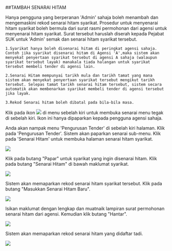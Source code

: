 ##TAMBAH SENARAI HITAM

Hanya pengguna yang berperanan 'Admin' sahaja boleh menambah dan mengemaskini rekod senarai hitam syarikat. Prosedur untuk menyenarai hitam syarikat boleh bermula dari surat rasmi permohonan dari agensi untuk menyenarai hitam syarikat. Surat tersebut haruslah diserah kepada Pejabat SUK untuk 'Admin' semak dan senarai hitam syarikat tersebut.

    1.Syarikat hanya boleh disenarai hitam di peringkat agensi sahaja. Contoh jika syarikat disenarai hitam di Agensi 'A',maka sistem akan menyekat penyertaan syarikat tersebut di agensi A sahaja (walaupun syarikat tersebut layak) manakala tiada halangan untuk syarikat tersebut membeli tender di agensi lain.

    2.Senarai Hitam mempunyai tarikh mula dan tarikh tamat yang mana sistem akan menyekat penyertaan syarikat tersebut mengikut tarikh tersebut. Selepas tamat tarikh senarai hitam tersebut, sistem secara automatik akan membenarkan syarikat membeli tender di agensi tersebut jika layak.

    3.Rekod Senarai hitam boleh dibatal pada bila-bila masa.

Klik pada ikon ![](/docs/public/content/images/tender/icon_magik.png) di menu sebelah kiri untuk membuka senarai menu tegak di sebelah kiri. Ikon ini hanya dipaparkan kepada pengguna agensi sahaja.

Anda akan nampak menu 'Pengurusan Tender' di sebelah kiri halaman. Klik pada 'Pengurusan Tender'. Sistem akan paparkan senarai sub-menu. Klik pada 'Senarai Hitam' untuk membuka halaman senarai hitam syarikat.

![](/docs/public/content/images/tender/menu_tegak.png)

Klik pada butang "Papar" untuk syarikat yang ingin disenarai hitam. Klik pada butang "Senarai Hitam" di bawah maklumat syarikat.

![](/docs/public/content/images/hitam/a_butang_senarai_hitam.png)

Sistem akan memaparkan rekod senarai hitam syarikat tersebut. Klik pada butang "Masukkan Senarai Hitam Baru".

![](/docs/public/content/images/hitam/a_senarai_hitam.png)

Isikan maklumat dengan lengkap dan muatnaik lampiran surat permohonan senarai hitam dari agensi. Kemudian klik butang "Hantar".

![](/docs/public/content/images/hitam/a_borang_hitam.png)

Sistem akan memaparkan rekod senarai hitam yang didaftar tadi.

![](/docs/public/content/images/hitam/senarai_hitam_ada.png)



